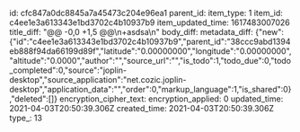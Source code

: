 id: cfc847a0dc8845a7a45473c204e96ea1
parent_id: 
item_type: 1
item_id: c4ee1e3a613343e1bd3702c4b10937b9
item_updated_time: 1617483007026
title_diff: "@@ -0,0 +1,5 @@\\n+asdsa\\n"
body_diff: 
metadata_diff: {"new":{"id":"c4ee1e3a613343e1bd3702c4b10937b9","parent_id":"38ccc9abd1394eb888f94da66199d89f","latitude":"0.00000000","longitude":"0.00000000","altitude":"0.0000","author":"","source_url":"","is_todo":1,"todo_due":0,"todo_completed":0,"source":"joplin-desktop","source_application":"net.cozic.joplin-desktop","application_data":"","order":0,"markup_language":1,"is_shared":0},"deleted":[]}
encryption_cipher_text: 
encryption_applied: 0
updated_time: 2021-04-03T20:50:39.306Z
created_time: 2021-04-03T20:50:39.306Z
type_: 13